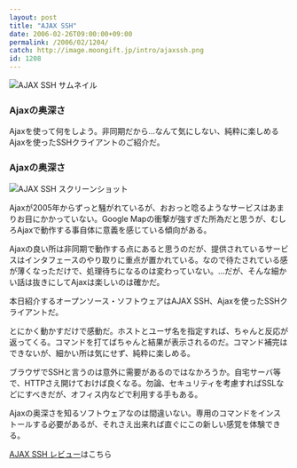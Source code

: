 ```yaml
---
layout: post
title: "AJAX SSH"
date: 2006-02-26T09:00:00+09:00
permalink: /2006/02/1204/
catch: http://image.moongift.jp/intro/ajaxssh.png
id: 1208
---
```

 ![AJAX SSH サムネイル](http://image.moongift.jp/intro/ajaxssh.t.png "AJAX SSH サムネイル")
  

### Ajaxの奥深さ
  
Ajaxを使って何をしよう。非同期だから…なんて気にしない、純粋に楽しめるAjaxを使ったSSHクライアントのご紹介だ。  
<!--more-->  

### Ajaxの奥深さ
  

![AJAX SSH スクリーンショット](http://image.moongift.jp/intro/ajaxssh.png "AJAX SSH スクリーンショット")

  

Ajaxが2005年からずっと騒がれているが、おおっと唸るようなサービスはあまりお目にかかっていない。Google Mapの衝撃が強すぎた所為だと思うが、むしろAjaxで動作する事自体に意義を感じている傾向がある。

  

Ajaxの良い所は非同期で動作する点にあると思うのだが、提供されているサービスはインタフェースのやり取りに重点が置かれている。なので待たされている感が薄くなっただけで、処理待ちになるのは変わっていない。…だが、そんな細かい話は抜きにしてAjaxは楽しいのは確かだ。

  

本日紹介するオープンソース・ソフトウェアはAJAX SSH、Ajaxを使ったSSHクライアントだ。

  

とにかく動かすだけで感動だ。ホストとユーザ名を指定すれば、ちゃんと反応が返ってくる。コマンドを打てばちゃんと結果が表示されるのだ。コマンド補完はできないが、細かい所は気にせず、純粋に楽しめる。

  

ブラウザでSSHと言うのは意外に需要があるのではなかろうか。自宅サーバ等で、HTTPさえ開けておけば良くなる。勿論、セキュリティを考慮すればSSLなどにすべきだが、オフィス内などで利用する手もある。

  

Ajaxの奥深さを知るソフトウェアなのは間違いない。専用のコマンドをインストールする必要があるが、それさえ出来れば直ぐにこの新しい感覚を体験できる。

  

[AJAX SSH レビュー](http://oss.moongift.jp/review/i-1216.html)はこちら

